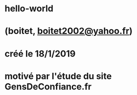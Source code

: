 # hello-world
# (boitet, boitet2002@yahoo.fr)
# créé le 18/1/2019
# motivé par l'étude du site GensDeConfiance.fr


